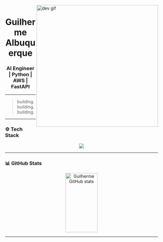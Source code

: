 <img align="right" alt="dev gif" width="400" src="https://i.pinimg.com/originals/18/ee/0d/18ee0d711fc1b266e65f6a389966d65c.gif" />

<h1 align="center">Guilherme Albuquerque</h1>
<h3 align="center">AI Engineer | Python | AWS | FastAPI</h3>

---

> building. building. building.

---

### ⚙️ Tech Stack

<p align="center">
  <img src="https://skillicons.dev/icons?i=python,fastapi,django,flask,vue,ts,aws,postgresql,redis,docker,linux,terraform&perline=6" />
</p>

---

### 📊 GitHub Stats

<div align="center">  
  <img width="46%" height="195px" src="https://github-readme-stats.vercel.app/api?username=Guilherme-Henrique-Leite&show_icons=true&count_private=true&hide_border=true&title_color=00ff99&icon_color=00ff99&text_color=c9d1d9&bg_color=0d1117" alt="Guilherme GitHub stats" /> 
</div>


---
